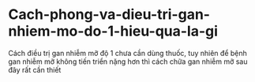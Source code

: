 # Cach-phong-va-dieu-tri-gan-nhiem-mo-do-1-hieu-qua-la-gi
Cách điều trị gan nhiễm mỡ độ 1 chưa cần dùng thuốc, tuy nhiên để bệnh gan nhiễm mỡ không tiến triển nặng hơn thì cách chữa gan nhiễm mỡ sau đây rất cần thiết
